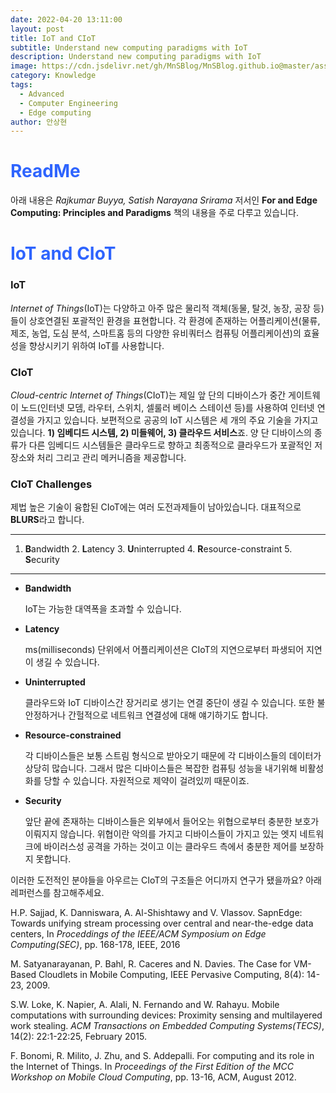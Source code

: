 ```yaml
---
date: 2022-04-20 13:11:00
layout: post
title: IoT and CIoT 
subtitle: Understand new computing paradigms with IoT
description: Understand new computing paradigms with IoT
image: https://cdn.jsdelivr.net/gh/MnSBlog/MnSBlog.github.io@master/assets/img/posts/Knowledge/EdgeComputing/KL-CE-EC1-title.png
category: Knowledge
tags:
  - Advanced
  - Computer Engineering
  - Edge computing
author: 안상현
---
```




# <span style="color:#2E64FE">ReadMe</span>

 아래 내용은 *Rajkumar Buyya, Satish Narayana Srirama* 저서인 **For and Edge Computing: Principles and Paradigms**  책의 내용을 주로 다루고 있습니다. 

# <span style="color:#2E64FE">IoT and CIoT</span>

### IoT

*Internet of Things*(IoT)는 다양하고 아주 많은 물리적 객체(동물, 탈것, 농장, 공장 등)들이 상호연결된 포괄적인 환경을 표현합니다. 각 환경에 존재하는 어플리케이션(물류, 제조, 농업, 도심 분석, 스마트홈 등의 다양한 유비쿼터스 컴퓨팅 어플리케이션)의 효율성을 향상시키기 위하여 IoT를 사용합니다. 

### CIoT

*Cloud-centric Internet of Things*(CIoT)는 제일 앞 단의 디바이스가 중간 게이트웨이 노드(인터넷 모뎀, 라우터, 스위치, 셀룰러 베이스 스테이션 등)를 사용하여 인터넷 연결성을 가지고 있습니다. 보편적으로 공공의 IoT 시스템은 세 개의 주요 기술을 가지고 있습니다. **1) 임베디드 시스템, 2) 미들웨어, 3) 클라우드 서비스**죠. 양 단 디바이스의 종류가 다른 임베디드 시스템들은 클라우드로 향하고 최종적으로 클라우드가 포괄적인 저장소와 처리 그리고 관리 메커니즘을 제공합니다.

### CIoT Challenges

제법 높은 기술이 융합된 CIoT에는 여러 도전과제들이 남아있습니다. 대표적으로 **BLURS**라고 합니다.

---

1) **B**andwidth 2. **L**atency 3. **U**ninterrupted 4. **R**esource-constraint 5. **S**ecurity

---

- **Bandwidth**

  IoT는 가능한 대역폭을 초과할 수 있습니다.

- **Latency**

  ms(milliseconds) 단위에서 어플리케이션은 CIoT의 지연으로부터 파생되어 지연이 생길 수 있습니다.

- **Uninterrupted**

  클라우드와 IoT 디바이스간 장거리로 생기는 연결 중단이 생길 수 있습니다. 또한 불안정하거나 간헐적으로 네트워크 연결성에 대해 얘기하기도 합니다.

- **Resource-constrained**

  각 디바이스들은 보통 스트림 형식으로 받아오기 때문에 각 디바이스들의 데이터가 상당히 많습니다. 그래서 많은 디바이스들은 복잡한 컴퓨팅 성능을 내기위해 비활성화를 당할 수 있습니다. 자원적으로 제약이 걸려있끼 때문이죠. 

- **Security**

  앞단 끝에 존재하는 디바이스들은 외부에서 들어오는 위협으로부터 충분한 보호가 이뤄지지 않습니다. 위협이란 악의를 가지고 디바이스들이 가지고 있는 엣지 네트워크에 바이러스성 공격을 가하는 것이고 이는 클라우드 측에서 충분한 제어를 보장하지 못합니다.

이러한 도전적인 분야들을 아우르는 CIoT의 구조들은 어디까지 연구가 됐을까요? 아래 레퍼런스를 참고해주세요.

H.P. Sajjad, K. Danniswara, A. Al-Shishtawy and V. Vlassov. SapnEdge: Towards unifying stream processing over central and near-the-edge data centers, In *Proceddings of the IEEE/ACM Symposium on Edge Computing(SEC)*, pp. 168-178, IEEE, 2016

M. Satyanarayanan, P. Bahl, R. Caceres and N. Davies. The Case for VM-Based Cloudlets in Mobile Computing, IEEE Pervasive Computing, 8(4): 14-23, 2009.

S.W. Loke, K. Napier, A. Alali, N. Fernando and W. Rahayu. Mobile computations with surrounding devices: Proximity sensing and multilayered work stealing. *ACM Transactions on Embedded Computing Systems(TECS)*, 14(2): 22:1-22:25, February 2015.

F. Bonomi, R. Milito, J. Zhu, and S. Addepalli. For computing and its role in the Internet of Things. In *Proceedings of the First Edition of the MCC Workshop on Mobile Cloud Computing*, pp. 13-16, ACM, August 2012.







